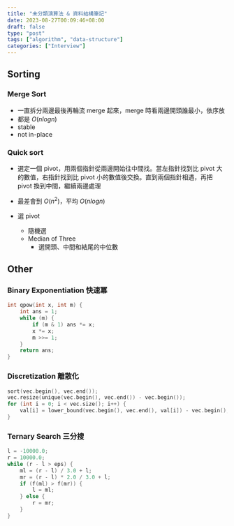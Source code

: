 ```yaml
---
title: "未分類演算法 & 資料結構筆記"
date: 2023-08-27T00:09:46+08:00
draft: false
type: "post"
tags: ["algorithm", "data-structure"]
categories: ["Interview"]
---
```


## Sorting

### Merge Sort

- 一直拆分兩邊最後再輪流 merge 起來，merge 時看兩邊開頭誰最小，依序放
- 都是 $O(nlogn)$
- stable
- not in-place

### Quick sort

- 選定一個 pivot，用兩個指針從兩邊開始往中間找。當左指針找到比 pivot 大的數值，右指針找到比 pivot 小的數值後交換。直到兩個指針相遇，再把 pivot 換到中間，繼續兩邊處理
- 最差會到 $O(n^2)$，平均 $O(nlogn)$

- 選 pivot
  - 隨機選
  - Median of Three
    - 選開頭、中間和結尾的中位數

## Other

### Binary Exponentiation 快速冪

```cpp
int qpow(int x, int m) {
    int ans = 1;
    while (m) {
        if (m & 1) ans *= x;
        x *= x;
        m >>= 1;
    }
    return ans;
}
```

### Discretization 離散化

```cpp
sort(vec.begin(), vec.end());
vec.resize(unique(vec.begin(), vec.end()) - vec.begin());
for (int i = 0; i < vec.size(); i++) {
    val[i] = lower_bound(vec.begin(), vec.end(), val[i]) - vec.begin();
}
```

### Ternary Search 三分搜

```cpp
l = -10000.0;
r = 10000.0;
while (r - l > eps) {
    ml = (r - l) / 3.0 + l;
    mr = (r - l) * 2.0 / 3.0 + l;
    if (f(ml) > f(mr)) {
        l = ml;
    } else {
        r = mr;
    }
}
```